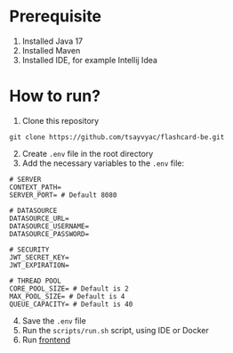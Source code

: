 # Prerequisite
1. Installed Java 17
2. Installed Maven
3. Installed IDE, for example Intellij Idea

# How to run?
1. Clone this repository
```
git clone https://github.com/tsayvyac/flashcard-be.git
```
2. Create `.env` file in the root directory
3. Add the necessary variables to the `.env` file:
```
# SERVER
CONTEXT_PATH=
SERVER_PORT= # Default 8080

# DATASOURCE
DATASOURCE_URL=
DATASOURCE_USERNAME=
DATASOURCE_PASSWORD=

# SECURITY
JWT_SECRET_KEY=
JWT_EXPIRATION=

# THREAD POOL
CORE_POOL_SIZE= # Default is 2
MAX_POOL_SIZE= # Default is 4
QUEUE_CAPACITY= # Default is 40
```
4. Save the `.env` file
5. Run the `scripts/run.sh` script, using IDE or Docker
6. Run [frontend](https://github.com/tsayvyac/flashcard-fe-vite)